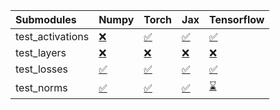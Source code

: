 | Submodules       | Numpy                                                                                                                           | Torch                                                                                                                           | Jax                                                                                                                             | Tensorflow                                                                                                                      |
|:-----------------|:--------------------------------------------------------------------------------------------------------------------------------|:--------------------------------------------------------------------------------------------------------------------------------|:--------------------------------------------------------------------------------------------------------------------------------|:--------------------------------------------------------------------------------------------------------------------------------|
| test_activations | <a href="https://github.com/unifyai/ivy/runs/7935818961?check_suite_focus=true" rel="noopener noreferrer" target="_blank">❌</a> | <a href="https://github.com/unifyai/ivy/runs/7935819034?check_suite_focus=true" rel="noopener noreferrer" target="_blank">✅</a> | <a href="https://github.com/unifyai/ivy/runs/7935819124?check_suite_focus=true" rel="noopener noreferrer" target="_blank">✅</a> | <a href="https://github.com/unifyai/ivy/runs/7935819202?check_suite_focus=true" rel="noopener noreferrer" target="_blank">✅</a> |
| test_layers      | <a href="https://github.com/unifyai/ivy/runs/7935818988?check_suite_focus=true" rel="noopener noreferrer" target="_blank">❌</a> | <a href="https://github.com/unifyai/ivy/runs/7935819050?check_suite_focus=true" rel="noopener noreferrer" target="_blank">❌</a> | <a href="https://github.com/unifyai/ivy/runs/7935819140?check_suite_focus=true" rel="noopener noreferrer" target="_blank">❌</a> | <a href="https://github.com/unifyai/ivy/runs/7935819212?check_suite_focus=true" rel="noopener noreferrer" target="_blank">❌</a> |
| test_losses      | <a href="https://github.com/unifyai/ivy/runs/7935818999?check_suite_focus=true" rel="noopener noreferrer" target="_blank">✅</a> | <a href="https://github.com/unifyai/ivy/runs/7935819075?check_suite_focus=true" rel="noopener noreferrer" target="_blank">✅</a> | <a href="https://github.com/unifyai/ivy/runs/7935819163?check_suite_focus=true" rel="noopener noreferrer" target="_blank">✅</a> | <a href="https://github.com/unifyai/ivy/runs/7935819229?check_suite_focus=true" rel="noopener noreferrer" target="_blank">✅</a> |
| test_norms       | <a href="https://github.com/unifyai/ivy/runs/7935819022?check_suite_focus=true" rel="noopener noreferrer" target="_blank">✅</a> | <a href="https://github.com/unifyai/ivy/runs/7935819103?check_suite_focus=true" rel="noopener noreferrer" target="_blank">✅</a> | <a href="https://github.com/unifyai/ivy/runs/7935819181?check_suite_focus=true" rel="noopener noreferrer" target="_blank">✅</a> | <a href="https://github.com/unifyai/ivy/runs/7935819239?check_suite_focus=true" rel="noopener noreferrer" target="_blank">⌛</a> |